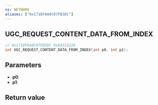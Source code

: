```yaml
---
ns: NETWORK
aliases: ["0x171DF6A0C07FB3DC"]
---
```

## UGC_REQUEST_CONTENT_DATA_FROM_INDEX

```c
// 0x171DF6A0C07FB3DC 0x84315226
int UGC_REQUEST_CONTENT_DATA_FROM_INDEX(int p0, int p1);
```


## Parameters
* **p0**: 
* **p1**: 

## Return value
